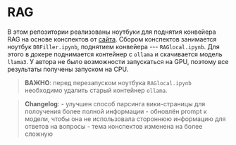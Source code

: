# RAG 

В этом репозитории реализованы ноутбуки для поднятия конвейера RAG на основе конспектов от [сайта](https://neerc.ifmo.ru/wiki/index.php?title=%D0%97%D0%B0%D0%B3%D0%BB%D0%B0%D0%B2%D0%BD%D0%B0%D1%8F_%D1%81%D1%82%D1%80%D0%B0%D0%BD%D0%B8%D1%86%D0%B0).
Сбором конспектов занимается ноутбук `DBFiller.ipynb`, поднятием конвейера --- `RAGlocal.ipynb`. Для этого в докере поднимается контейнер с `ollama` и скачивается модель `llama3`. 
У автора не было возможности запускаться на GPU, поэтому все результаты получены запуском на CPU. 

> **ВАЖНО**: перед перезапуском ноутбука `RAGlocal.ipynb` необходимо удалить старый контейнер `ollama`.

> **Changelog**:
    - улучшен способ парсинга вики-страницы для полоучения более полной информации
    - обновлён prompt к модели, чтобы она не использовала стороннюю информацию для ответов на вопросы
    - тема конспектов изменена на более сложную
